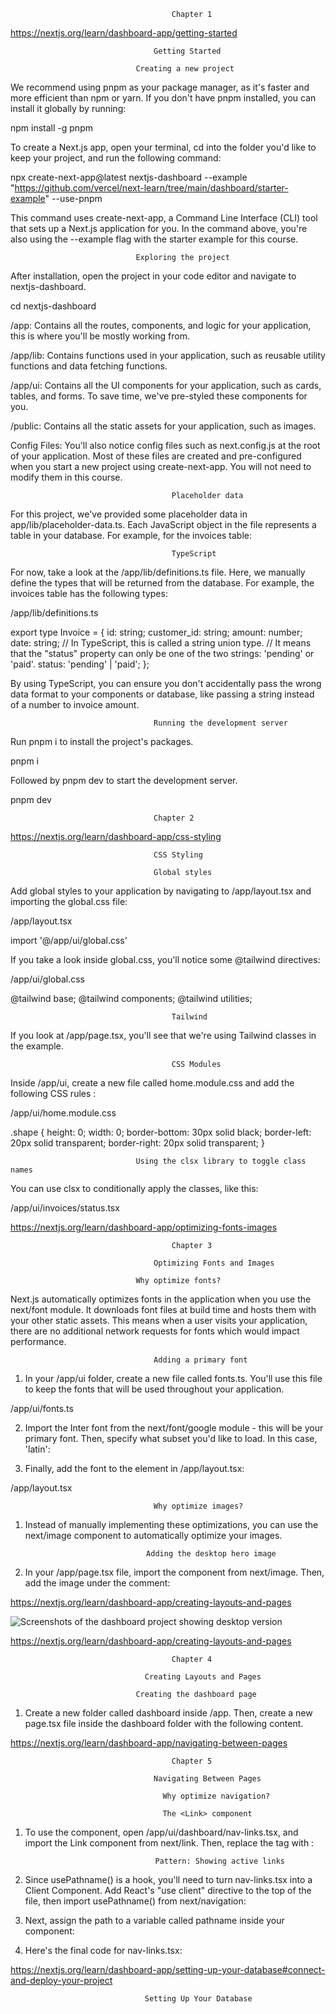                                         Chapter 1 

https://nextjs.org/learn/dashboard-app/getting-started

                                    Getting Started

                                Creating a new project

We recommend using pnpm as your package manager, as it's faster and more efficient than npm or yarn. If you don't have pnpm installed, you can install it globally by running:

npm install -g pnpm

To create a Next.js app, open your terminal, cd into the folder you'd like to keep your project, and run the following command:

npx create-next-app@latest nextjs-dashboard --example "https://github.com/vercel/next-learn/tree/main/dashboard/starter-example" --use-pnpm

This command uses create-next-app, a Command Line Interface (CLI) tool that sets up a Next.js application for you. In the command above, you're also using the --example flag with the starter example for this course.

                                Exploring the project

After installation, open the project in your code editor and navigate to nextjs-dashboard.

cd nextjs-dashboard

/app: Contains all the routes, components, and logic for your application, this is where you'll be mostly working from.

/app/lib: Contains functions used in your application, such as reusable utility functions and data fetching functions.

/app/ui: Contains all the UI components for your application, such as cards, tables, and forms. To save time, we've pre-styled these components for you.

/public: Contains all the static assets for your application, such as images.

Config Files: You'll also notice config files such as next.config.js at the root of your application. Most of these files are created and pre-configured when you start a new project using create-next-app. You will not need to modify them in this course.

                                        Placeholder data

For this project, we've provided some placeholder data in app/lib/placeholder-data.ts. Each JavaScript object in the file represents a table in your database. For example, for the invoices table:

                                        TypeScript

For now, take a look at the /app/lib/definitions.ts file. Here, we manually define the types that will be returned from the database. For example, the invoices table has the following types:


/app/lib/definitions.ts

export type Invoice = {
  id: string;
  customer_id: string;
  amount: number;
  date: string;
  // In TypeScript, this is called a string union type.
  // It means that the "status" property can only be one of the two strings: 'pending' or 'paid'.
  status: 'pending' | 'paid';
};

By using TypeScript, you can ensure you don't accidentally pass the wrong data format to your components or database, like passing a string instead of a number to invoice amount.

                                    Running the development server

Run pnpm i to install the project's packages.

pnpm i

Followed by pnpm dev to start the development server.

pnpm dev

                                    Chapter 2

https://nextjs.org/learn/dashboard-app/css-styling

                                    CSS Styling

                                    Global styles

Add global styles to your application by navigating to /app/layout.tsx and importing the global.css file:

/app/layout.tsx

import '@/app/ui/global.css'

If you take a look inside global.css, you'll notice some @tailwind directives:

/app/ui/global.css

@tailwind base;
@tailwind components;
@tailwind utilities;

                                        Tailwind

If you look at /app/page.tsx, you'll see that we're using Tailwind classes in the example.

                                        CSS Modules 

Inside /app/ui, create a new file called home.module.css and add the following CSS rules :

/app/ui/home.module.css

.shape {
  height: 0;
  width: 0;
  border-bottom: 30px solid black;
  border-left: 20px solid transparent;
  border-right: 20px solid transparent;
}

                                Using the clsx library to toggle class names

You can use clsx to conditionally apply the classes, like this:

/app/ui/invoices/status.tsx


https://nextjs.org/learn/dashboard-app/optimizing-fonts-images

                                        Chapter 3

                                    Optimizing Fonts and Images

                                Why optimize fonts?

Next.js automatically optimizes fonts in the application when you use the next/font module. It downloads font files at build time and hosts them with your other static assets. This means when a user visits your application, there are no additional network requests for fonts which would impact performance.

                                    Adding a primary font

1. In your /app/ui folder, create a new file called fonts.ts. You'll use this file to keep the fonts that will be used throughout your application.

/app/ui/fonts.ts

2. Import the Inter font from the next/font/google module - this will be your primary font. Then, specify what subset you'd like to load. In this case, 'latin':

3. Finally, add the font to the <body> element in /app/layout.tsx:

/app/layout.tsx

                                    Why optimize images?

1. Instead of manually implementing these optimizations, you can use the next/image component to automatically optimize your images.

                                  Adding the desktop hero image

1. In your /app/page.tsx file, import the component from next/image. Then, add the image under the comment:

https://nextjs.org/learn/dashboard-app/creating-layouts-and-pages

<Image
      src="/hero-desktop.png"
      width={1000}
      height={760}
      className="hidden md:block"
      alt="Screenshots of the dashboard project showing desktop version"
  />

https://nextjs.org/learn/dashboard-app/creating-layouts-and-pages

                                        Chapter 4

                                  Creating Layouts and Pages

                                Creating the dashboard page

1. Create a new folder called dashboard inside /app. Then, create a new page.tsx file inside the dashboard folder with the following content.

https://nextjs.org/learn/dashboard-app/navigating-between-pages

                                        Chapter 5

                                    Navigating Between Pages

                                      Why optimize navigation?

                                      The <Link> component

1. To use the <Link /> component, open /app/ui/dashboard/nav-links.tsx, and import the Link component from next/link. Then, replace the <a> tag with <Link>:

                                    Pattern: Showing active links

1. Since usePathname() is a hook, you'll need to turn nav-links.tsx into a Client Component. Add React's "use client" directive to the top of the file, then import usePathname() from next/navigation:

2. Next, assign the path to a variable called pathname inside your <NavLinks /> component:

3. Here's the final code for nav-links.tsx:

https://nextjs.org/learn/dashboard-app/setting-up-your-database#connect-and-deploy-your-project

                                  Setting Up Your Database





































































